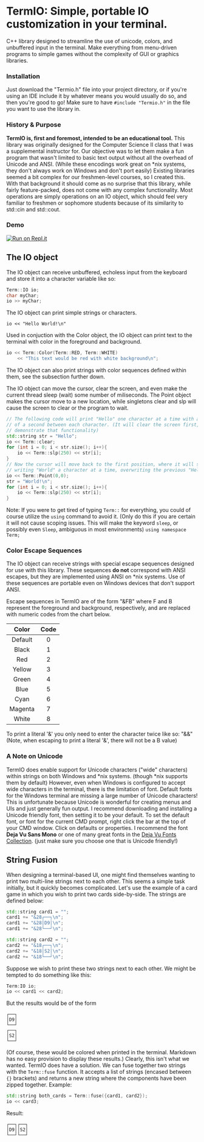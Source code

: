 # TermIO: Simple, portable IO customization in your terminal.
C++ library designed to streamline the use of unicode, colors, and
unbuffered input in the terminal. Make everything from menu-driven programs to
simple games without the complexity of GUI or graphics libraries.

### Installation
Just download the "Termio.h" file into your project directory, or if you're
using an IDE include it by whatever means you would usually do so, and then
you're good to go! Make sure to have `#include "Termio.h"` in the file you
want to use the library in.

### History & Purpose
**TermIO is, first and foremost, intended to be an educational tool.**
This library was originally designed for the Computer Science II class that I
was a supplemental instructor for. Our objective was to let them make a fun
program that wasn't limited to basic text output without all the overhead of
Unicode and ANSI. (While these encodings work great on *nix systems, they don't
always work on Windows and don't port easily) Existing libraries seemed a bit
complex for our freshmen-level courses, so I created this. With that background
it should come as no surprise that this library, while fairly feature-packed,
does not come with any complex functionality. Most operations are simply
operations on an IO object, which should feel very familiar to freshmen or
sophomore students because of its similarity to std::cin and std::cout.

### Demo
[![Run on Repl.it](https://repl.it/badge/github/jeremyglebe/TermIO)](https://repl.it/github/jeremyglebe/TermIO)

## The IO object
The IO object can receive unbuffered, echoless input from the keyboard and
store it into a character variable like so:
```cpp
Term::IO io;
char myChar;
io >> myChar;
```
The IO object can print simple strings or characters.

`io << "Hello World!\n"`

Used in conjuction with the Color object, the IO object can print text to
the terminal with color in the foreground and background.
```cpp
io << Term::Color(Term::RED, Term::WHITE)
    << "This text would be red with white background\n";
```
The IO object can also print strings with color sequences defined within them,
see the subsection further down.

The IO object can move the cursor, clear the screen, and even make the current
thread sleep (wait) some number of miliseconds. The Point object makes the
cursor move to a new location, while singletons clear and slp will cause the
screen to clear or the program to wait.
```cpp
// The following code will print "Hello" one character at a time with a quarter
// of a second between each character. (It will clear the screen first, just to
// demonstrate that functionality)
std::string str = "Hello";
io << Term::clear;
for (int i = 0; i < str.size(); i++){
    io << Term::slp(250) << str[i];
}
// Now the cursor will move back to the first position, where it will start
// writing "World" a character at a time, overwriting the previous "Hello".
io << Term::Point(0,0);
str = "World!\n";
for (int i = 0; i < str.size(); i++){
    io << Term::slp(250) << str[i];
}
```

Note: If you were to get tired of typing `Term::` for everything, you could
of course utilize the `using` command to avoid it. (Only do this if you are
certain it will not cause scoping issues. This will make the keyword `sleep`,
or possibly even `Sleep`, ambiguous in most environments)
`using namespace Term;`

### Color Escape Sequences
The IO object can receive strings with special escape sequences designed for
use with this library. These sequences **do not** correspond with ANSI escapes,
but they are implemented using ANSI on *nix systems. Use of these sequences
are portable even on Windows devices that don't support ANSI.

Escape sequences in TermIO are of the form "&FB" where F and B represent the 
foreground and background, respectively, and are replaced with numeric codes from the chart below.

| Color    | Code |
| :---:    | :-:  |
| Default  | 0    |
| Black    | 1    |
| Red      | 2    |
| Yellow   | 3    |
| Green    | 4    |
| Blue     | 5    |
| Cyan     | 6    |
| Magenta  | 7    |
| White    | 8    |

To print a literal '&' you only need to enter the character twice like so: "&&"
(Note, when escaping to print a literal '&', there will not be a B value)

### A Note on Unicode
TermIO does enable support for Unicode characters ("wide" characters) within
strings on both Windows and *nix systems. (though *nix supports them by
default) However, even when Windows is configured to accept wide characters in
the terminal, there is the limitation of font. Default fonts for the Windows
terminal are missing a large number of Unicode characters! This is unfortunate
because Unicode is wonderful for creating menus and UIs and just generally fun
output. I recommend downloading and installing a Unicode friendly font, then
setting it to be your default.
To set the default font, or font for the current CMD prompt, right click the
bar at the top of your CMD window. Click on defaults or properties.
I recommend  the font **Deja Vu Sans Mono** or one of many great fonts in
the [Deja Vu Fonts Collection](https://dejavu-fonts.github.io/). (just make sure you choose one that is Unicode friendly!)

## String Fusion
When designing a terminal-based UI, one might find themselves wanting to print
two multi-line strings next to each other. This seems a simple task initially,
but it quickly becomes complicated.
Let's use the example of a card game in which you wish to print two cards
side-by-side. The strings are defined below:
```cpp
std::string card1 = "";
card1 += "&28┌──┐\n";
card1 += "&28│D9│\n";
card1 += "&28└──┘\n";

std::string card2 = "";
card2 += "&18┌──┐\n";
card2 += "&18│S2│\n";
card2 += "&18└──┘\n";
```
Suppose we wish to print these two strings next to each other. We might be
tempted to do something like this:
```cpp
Term:IO io;
io << card1 << card2;
```
But the results would be of the form
```
┌──┐
│D9│
└──┘
┌──┐
│S2│
└──┘
```
(Of course, these would be colored when printed in the terminal. Markdown has
no easy provision to display these results.)
Clearly, this isn't what we wanted. TermIO does have a solution. We can fuse
together two strings with the `Term::fuse` function. It accepts a list of
strings (encased between `{}` brackets) and returns a new string where the
components have been zipped together. Example:
```cpp
std::string both_cards = Term::fuse({card1, card2});
io << card3;
```
Result:
```
┌──┐┌──┐
│D9││S2│
└──┘└──┘
```